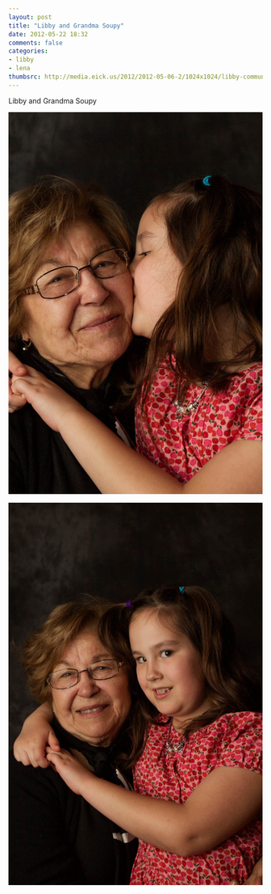 ```yaml
---
layout: post
title: "Libby and Grandma Soupy"
date: 2012-05-22 18:32
comments: false
categories: 
- libby
- lena
thumbsrc: http://media.eick.us/2012/2012-05-06-2/1024x1024/libby-communion-16.jpg
---
```

Libby and Grandma Soupy

![Libby and Grandma Soupy 1](/assets/images/2012/2012-05-06-2/libby-communion-16.jpg)


![Libby and Grandma Soupy 2](/assets/images/2012/2012-05-06-2/libby-communion-17.jpg)

